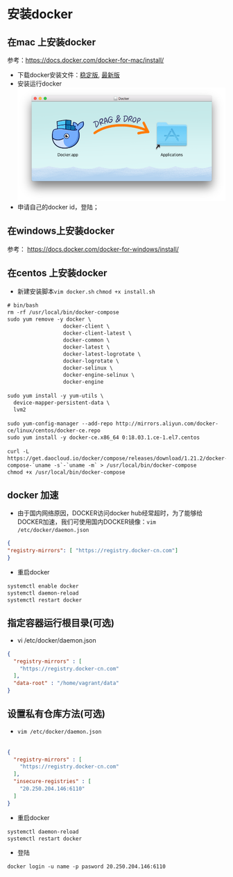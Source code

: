 # 安装docker

## 在mac 上安装docker
参考：https://docs.docker.com/docker-for-mac/install/

* 下载docker安装文件：[稳定版](https://download.docker.com/mac/stable/Docker.dmg), [最新版](https://download.docker.com/mac/edge/Docker.dmg)
* 安装运行docker  
![](./assets/2018-02-17-08-57-08.png)
* 申请自己的docker id，登陆；

## 在windows上安装docker
参考： https://docs.docker.com/docker-for-windows/install/

## 在centos 上安装docker

* 新建安装脚本``vim docker.sh``   ``chmod +x install.sh``

```shell
# bin/bash
rm -rf /usr/local/bin/docker-compose
sudo yum remove -y docker \
                  docker-client \
                  docker-client-latest \
                  docker-common \
                  docker-latest \
                  docker-latest-logrotate \
                  docker-logrotate \
                  docker-selinux \
                  docker-engine-selinux \
                  docker-engine

sudo yum install -y yum-utils \
  device-mapper-persistent-data \
  lvm2

sudo yum-config-manager --add-repo http://mirrors.aliyun.com/docker-ce/linux/centos/docker-ce.repo
sudo yum install -y docker-ce.x86_64 0:18.03.1.ce-1.el7.centos

curl -L https://get.daocloud.io/docker/compose/releases/download/1.21.2/docker-compose-`uname -s`-`uname -m` > /usr/local/bin/docker-compose
chmod +x /usr/local/bin/docker-compose
```

## docker 加速

* 由于国内网络原因，DOCKER访问docker hub经常超时，为了能够给DOCKER加速，我们可使用国内DOCKER镜像：``vim /etc/docker/daemon.json ``

```json
{
"registry-mirrors": [ "https://registry.docker-cn.com"]
}
```

* 重启docker 

```
systemctl enable docker
systemctl daemon-reload 
systemctl restart docker
```

## 指定容器运行根目录(可选)

* vi /etc/docker/daemon.json

```json
{
  "registry-mirrors" : [
    "https://registry.docker-cn.com"
  ],
  "data-root" : "/home/vagrant/data"
}
```


## 设置私有仓库方法(可选)  

* ``vim /etc/docker/daemon.json ``

```json 

{
  "registry-mirrors" : [
    "https://registry.docker-cn.com"
  ],
  "insecure-registries" : [
    "20.250.204.146:6110"
  ]
}
```

* 重启docker 

```
systemctl daemon-reload 
systemctl restart docker
```

*  登陆

```
docker login -u name -p pasword 20.250.204.146:6110
```

